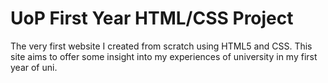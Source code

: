 # UoP First Year HTML/CSS Project
The very first website I created from scratch using HTML5 and CSS. This site aims to offer some insight into my experiences of university in my first year of uni.
